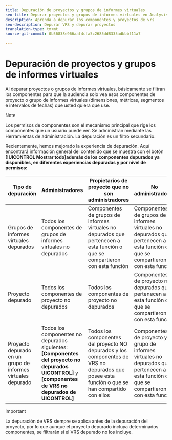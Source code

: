```yaml
---
title: Depuración de proyectos y grupos de informes virtuales
seo-title: Depurar proyectos y grupos de informes virtuales en Analysis Workspace
description: Aprenda a depurar los componentes y proyectos de vrs
seo-description: Depurar VRS y depurar proyectos
translation-type: tm+mt
source-git-commit: 0b56838e966aaf4cfa5c2685dd8335adbbbf11a7

---
```



# Depuración de proyectos y grupos de informes virtuales

Al depurar proyectos o grupos de informes virtuales, básicamente se filtran los componentes para que la audiencia solo vea esos componentes de proyecto o grupo de informes virtuales (dimensiones, métricas, segmentos e intervalos de fechas) que usted quiera que use.

>[!Note]
>Los permisos de componentes son el mecanismo principal que rige los componentes que un usuario puede ver. Se administran mediante las Herramientas de administración. La depuración es un filtro secundario.

Recientemente, hemos mejorado la experiencia de depuración. Aquí encontrará información general del contenido que se muestra con el botón **[!UICONTROL Mostrar todo]además de los componentes depurados ya disponibles, en diferentes experiencias depuradas y por nivel de permisos:**

| Tipo de depuración | Administradores | Propietarios de proyecto que no son administradores | No administradores |
|---|---|---|---|
| Grupos de informes virtuales depurados | Todos los componentes de grupos de informes virtuales no depurados | Componentes de grupos de informes virtuales no depurados que pertenecen a esta función o que se compartieron con esta función | Componentes de grupos de informes virtuales no depurados que pertenecen a esta función o que se compartieron con esta función |
| Proyecto depurado | Todos los componentes de proyecto no depurados | Todos los componentes de proyecto no depurados | Componentes de proyecto no depurados que pertenecen a esta función o que se compartieron con esta función |
| Proyecto depurado en un grupo de informes virtuales depurado | Todos los componentes no depurados siguientes: **[Componentes del proyecto no depurados UICONTROL]** y **[componentes de VRS no depurados de UICONTROL]** | Todos los componentes del proyecto NO depurados y los componentes de VRS no depurados que posee esta función o que se han compartido con ellos | Componentes de proyecto y de grupo de informes virtuales no depurados que pertenecen a esta función o que se compartieron con esta función |

>[!IMPORTANT]
>La depuración de VRS siempre se aplica antes de la depuración del proyecto, por lo que aunque el proyecto depurado incluya determinados componentes, se filtrarán si el VRS depurado no los incluye.
